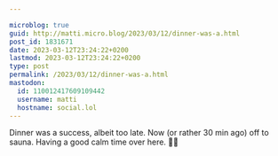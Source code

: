 ```yaml
---

microblog: true
guid: http://matti.micro.blog/2023/03/12/dinner-was-a.html
post_id: 1831671
date: 2023-03-12T23:24:22+0200
lastmod: 2023-03-12T23:24:22+0200
type: post
permalink: /2023/03/12/dinner-was-a.html
mastodon:
  id: 110012417609109442
  username: matti
  hostname: social.lol
---
```

Dinner was a success, albeit too late. Now (or rather 30 min ago) off to sauna. Having a good calm time over here. 🧖‍♂️
